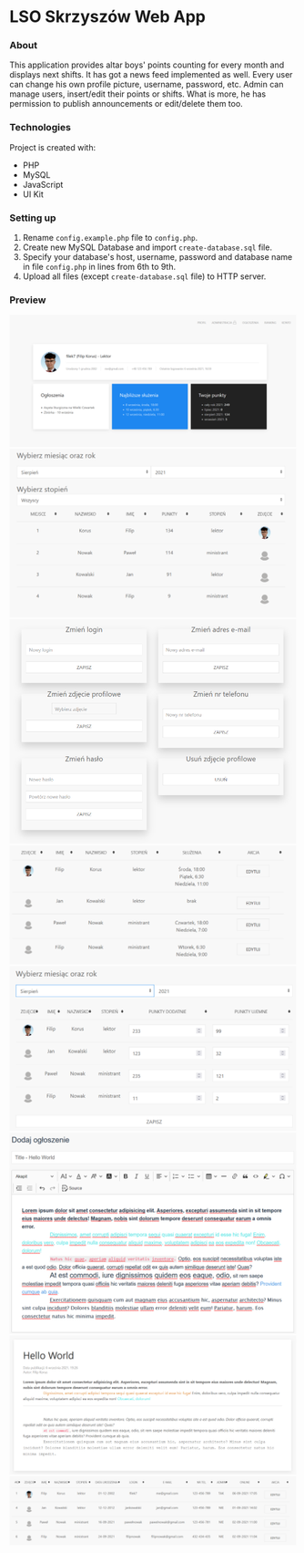 # LSO Skrzyszów Web App

### About
This application provides altar boys' points counting for every month and displays next shifts. It has got a news feed implemented as well. Every user can change his own profile picture, username, password, etc. Admin can manage users, insert/edit their points or shifts. What is more, he has permission to publish announcements or edit/delete them too.

### Technologies
Project is created with:
* PHP
* MySQL
* JavaScript
* UI Kit

### Setting up
1. Rename `config.example.php` file to `config.php`.
2. Create new MySQL Database and import `create-database.sql` file.
3. Specify your database's host, username, password and database name in file `config.php` in lines from 6th to 9th.
4. Upload all files (except `create-database.sql` file) to HTTP server.

### Preview
![profile](https://github.com/filipkorus/lso-skrzyszow-app/blob/main/preview/profile.png)
![ranking](https://github.com/filipkorus/lso-skrzyszow-app/blob/main/preview/ranking.png)
![settings](https://github.com/filipkorus/lso-skrzyszow-app/blob/main/preview/settings.png)
![ministerings](https://github.com/filipkorus/lso-skrzyszow-app/blob/main/preview/ministerings.png)
![points](https://github.com/filipkorus/lso-skrzyszow-app/blob/main/preview/points.png)
![add-announcement](https://github.com/filipkorus/lso-skrzyszow-app/blob/main/preview/add-announcement.png)
![announcement](https://github.com/filipkorus/lso-skrzyszow-app/blob/main/preview/announcement.png)
![user-management](https://github.com/filipkorus/lso-skrzyszow-app/blob/main/preview/user-management.png)
